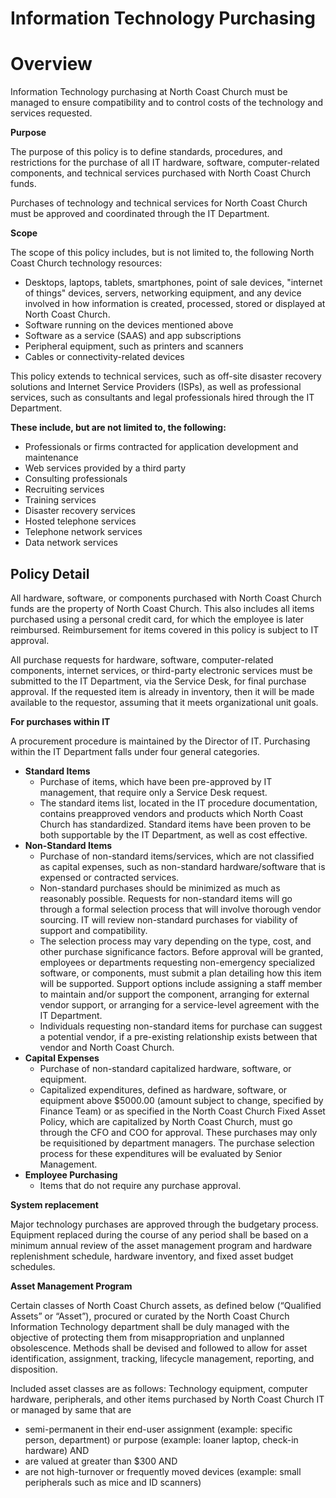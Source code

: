 # Information Technology Purchasing

# **Overview**

Information Technology purchasing at North Coast Church must be managed to ensure compatibility and to control costs of the technology and services requested.

**Purpose**

The purpose of this policy is to define standards, procedures, and restrictions for the purchase of all IT hardware, software, computer-related components, and technical services purchased with North Coast Church funds.

Purchases of technology and technical services for North Coast Church must be approved and coordinated through the IT Department.

**Scope**

The scope of this policy includes, but is not limited to, the following North Coast Church technology resources:

- Desktops, laptops, tablets, smartphones, point of sale devices, "internet of things" devices, servers, networking equipment, and any device involved in how information is created, processed, stored or displayed at North Coast Church.
- Software running on the devices mentioned above
- Software as a service (SAAS) and app subscriptions
- Peripheral equipment, such as printers and scanners
- Cables or connectivity-related devices

This policy extends to technical services, such as off-site disaster recovery solutions and Internet Service Providers (ISPs), as well as professional services, such as consultants and legal professionals hired through the IT Department.

**These include, but are not limited to, the following:**

- Professionals or firms contracted for application development and maintenance
- Web services provided by a third party
- Consulting professionals
- Recruiting services
- Training services
- Disaster recovery services
- Hosted telephone services
- Telephone network services
- Data network services

## **Policy Detail**

All hardware, software, or components purchased with North Coast Church funds are the property of North Coast Church. This also includes all items purchased using a personal credit card, for which the employee is later reimbursed. Reimbursement for items covered in this policy is subject to IT approval.

All purchase requests for hardware, software, computer-related components, internet services, or third-party electronic services must be submitted to the IT Department, via the Service Desk, for final purchase approval. If the requested item is already in inventory, then it will be made available to the requestor, assuming that it meets organizational unit goals.

**For purchases within IT**

A procurement procedure is maintained by the Director of IT. Purchasing within the IT Department falls under four general categories.

- **Standard Items**
  - Purchase of items, which have been pre-approved by IT management, that require only a Service Desk request.
  - The standard items list, located in the IT procedure documentation, contains preapproved vendors and products which North Coast Church has standardized. Standard items have been proven to be both supportable by the IT Department, as well as cost effective.
- **Non-Standard Items**
  - Purchase of non-standard items/services, which are not classified as capital expenses, such as non-standard hardware/software that is expensed or contracted services.
  - Non-standard purchases should be minimized as much as reasonably possible. Requests for non-standard items will go through a formal selection process that will involve thorough vendor sourcing. IT will review non-standard purchases for viability of support and compatibility.
  - The selection process may vary depending on the type, cost, and other purchase significance factors. Before approval will be granted, employees or departments requesting non-emergency specialized software, or components, must submit a plan detailing how this item will be supported. Support options include assigning a staff member to maintain and/or support the component, arranging for external vendor support, or arranging for a service-level agreement with the IT Department.
  - Individuals requesting non-standard items for purchase can suggest a potential vendor, if a pre-existing relationship exists between that vendor and North Coast Church.
- **Capital Expenses**
  - Purchase of non-standard capitalized hardware, software, or equipment.
  - Capitalized expenditures, defined as hardware, software, or equipment above $5000.00 (amount subject to change, specified by Finance Team) or as specified in the North Coast Church Fixed Asset Policy, which are capitalized by North Coast Church, must go through the CFO and COO for approval. These purchases may only be requisitioned by department managers. The purchase selection process for these expenditures will be evaluated by Senior Management.
- **Employee Purchasing**
  - Items that do not require any purchase approval.

**System replacement**

Major technology purchases are approved through the budgetary process. Equipment replaced during the course of any period shall be based on a minimum annual review of the asset management program and hardware replenishment schedule, hardware inventory, and fixed asset budget schedules.

**Asset Management Program**

Certain classes of North Coast Church assets, as defined below (“Qualified Assets” or “Asset”), procured or curated by the North Coast Church Information Technology department shall be duly managed with the objective of protecting them from misappropriation and unplanned obsolescence. Methods shall be devised and followed to allow for asset identification, assignment, tracking, lifecycle management, reporting, and disposition.

Included asset classes are as follows: Technology equipment, computer hardware, peripherals, and other items purchased by North Coast Church IT or managed by same that are

- semi-permanent in their end-user assignment (example: specific person, department) or purpose (example: loaner laptop, check-in hardware) AND
- are valued at greater than $300 AND
- are not high-turnover or frequently moved devices (example: small peripherals such as mice and ID scanners)